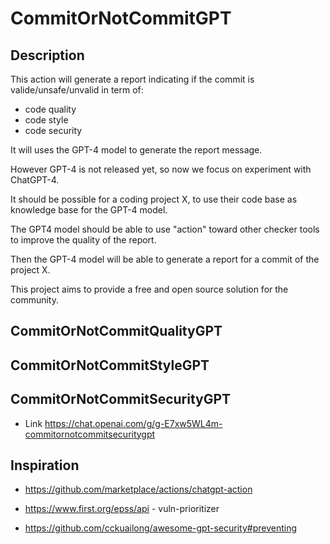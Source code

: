 # CommitOrNotCommitGPT

## Description

This action will generate a report indicating if the commit is valide/unsafe/unvalid in term of:
- code quality
- code style
- code security

It will uses the GPT-4 model to generate the report message.

However GPT-4 is not released yet, so now we focus on experiment with ChatGPT-4.

It should be possible for a coding project X, to use their code base as knowledge base for the GPT-4 model.

The GPT4 model should be able to use "action" toward other checker tools to improve the quality of the report.

Then the GPT-4 model will be able to generate a report for a commit of the project X.

This project aims to provide a free and open source solution for the community.

## CommitOrNotCommitQualityGPT


## CommitOrNotCommitStyleGPT


## CommitOrNotCommitSecurityGPT

* Link https://chat.openai.com/g/g-E7xw5WL4m-commitornotcommitsecuritygpt

## Inspiration 

* https://github.com/marketplace/actions/chatgpt-action

* https://www.first.org/epss/api - vuln-prioritizer

* https://github.com/cckuailong/awesome-gpt-security#preventing